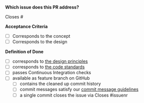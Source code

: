 <!--

Thanks for creating this pull request!

Please make sure you provide the relevant context.

-->

__Which issue does this PR address?__

Closes #

__Acceptance Criteria__

<!--

Link the acceptance criteria here if they are defined.

-->

* [ ] Corresponds to the concept <!-- link document here -->
* [ ] Corresponds to the design <!-- link document here -->

__Definition of Done__

* [ ] corresponds to [the design principles](https://github.com/bpmn-io/design-principles)
* [ ] corresponds to [the code standards](https://github.com/bpmn-io/.github/blob/master/.github/CONTRIBUTING.md#creating-a-pull-request)
* [ ] passes Continuous Integration checks
* [ ] available as feature branch on GitHub
  * [ ] contains the cleaned up commit history
  * [ ] commit messages satisfy our [commit message guidelines](https://www.conventionalcommits.org/)
  * [ ] a single commit closes the issue via Closes #issuenr
